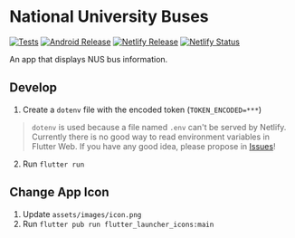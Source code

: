 # National University Buses

[![Tests](https://github.com/lirc572/National-University-Buses/workflows/Tests/badge.svg)](https://github.com/lirc572/National-University-Buses/actions/workflows/tests.yml)
[![Android Release](https://github.com/lirc572/National-University-Buses/workflows/Android%20Release/badge.svg)](https://github.com/lirc572/National-University-Buses/actions/workflows/android-release.yml)
[![Netlify Release](https://github.com/lirc572/National-University-Buses/workflows/Netlify%20Release/badge.svg)](https://github.com/lirc572/National-University-Buses/actions/workflows/netlify-release.yml)
[![Netlify Status](https://api.netlify.com/api/v1/badges/f63120d9-37b8-4c54-9841-a85fae3614dd/deploy-status)](https://app.netlify.com/sites/nubuses/deploys)

An app that displays NUS bus information.

## Develop

1. Create a `dotenv` file with the encoded token (`TOKEN_ENCODED=***`)

> `dotenv` is used because a file named `.env` can't be served by Netlify. Currently there is no good way to read environment variables in Flutter Web. If you have any good idea, please propose in [Issues](https://github.com/lirc572/National-University-Buses/issues)!

2. Run `flutter run`

## Change App Icon

1. Update `assets/images/icon.png`
2. Run `flutter pub run flutter_launcher_icons:main`
